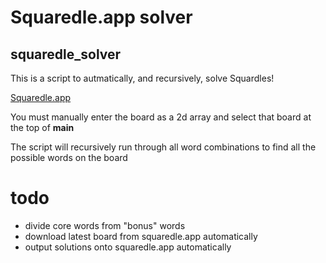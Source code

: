 
# Squaredle.app solver

## squaredle_solver

This is a script to autmatically, and recursively, solve Squardles!

[Squaredle.app](https://squaredle.app)

You must manually enter the board as a 2d array and select that board at the top of __main__

The script will recursively run through all word combinations to find all the possible words on the board

# todo
- divide core words from "bonus" words
- download latest board from squaredle.app automatically
- output solutions onto squaredle.app automatically




